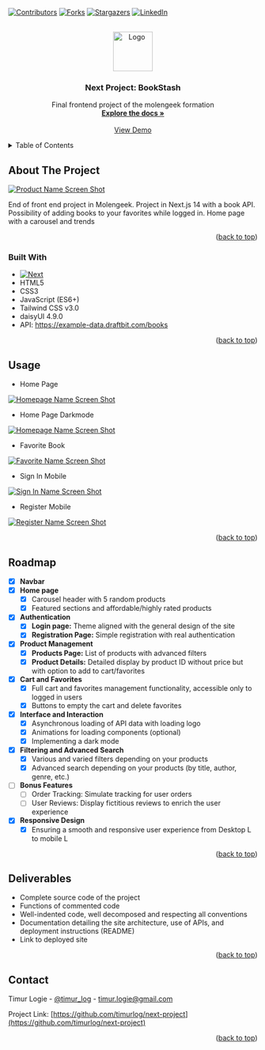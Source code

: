 <!-- Improved compatibility of back to top link: See: https://github.com/othneildrew/Best-README-Template/pull/73 -->

<a name="readme-top"></a>

<!--
*** Thanks for checking out the Best-README-Template. If you have a suggestion
*** that would make this better, please fork the repo and create a pull request
*** or simply open an issue with the tag "enhancement".
*** Don't forget to give the project a star!
*** Thanks again! Now go create something AMAZING! :D
-->

<!-- PROJECT SHIELDS -->
<!--
*** I'm using markdown "reference style" links for readability.
*** Reference links are enclosed in brackets [ ] instead of parentheses ( ).
*** See the bottom of this document for the declaration of the reference variables
*** for contributors-url, forks-url, etc. This is an optional, concise syntax you may use.
*** https://www.markdownguide.org/basic-syntax/#reference-style-links
-->

[![Contributors][contributors-shield]][contributors-url]
[![Forks][forks-shield]][forks-url]
[![Stargazers][stars-shield]][stars-url]
[![LinkedIn][linkedin-shield]][linkedin-url]

<!-- PROJECT LOGO -->
<br />
<div align="center">
  <a href="https://github.com/timurlog/next-project">
    <img src="./public/image/icon/favicon.png" alt="Logo" width="80" height="80">
  </a>

<h3 align="center">Next Project: BookStash</h3>

  <p align="center">
    Final frontend project of the molengeek formation
    <br />
    <a href="https://github.com/timurlog/next-project"><strong>Explore the docs »</strong></a>
    <br />
    <br />
    <a href="https://bookstash.vercel.app">View Demo</a>
  </p>
</div>

<!-- TABLE OF CONTENTS -->
<details>
  <summary>Table of Contents</summary>
  <ol>
    <li>
      <a href="#about-the-project">About The Project</a>
      <ul>
        <li><a href="#built-with">Built With</a></li>
      </ul>
    </li>
    <li><a href="#usage">Usage</a></li>
    <li><a href="#roadmap">Roadmap</a></li>
    <li><a href="#deliverables">Deliverables</a></li>
    <li><a href="#contact">Contact</a></li>
  </ol>
</details>

<!-- ABOUT THE PROJECT -->

## About The Project

[![Product Name Screen Shot][product-screenshot]](https://bookstash.vercel.app)

End of front end project in Molengeek. Project in Next.js 14 with a book API. Possibility of adding books to your favorites while logged in. Home page with a carousel and trends

<p align="right">(<a href="#readme-top">back to top</a>)</p>

### Built With

- [![Next][Next.js]][Next-url]
- HTML5
- CSS3
- JavaScript (ES6+)
- Tailwind CSS v3.0
- daisyUI 4.9.0
- API: https://example-data.draftbit.com/books

<p align="right">(<a href="#readme-top">back to top</a>)</p>

<!-- USAGE EXAMPLES -->

## Usage

- Home Page

[![Homepage Name Screen Shot][homepage-screenshot]](https://bookstash.vercel.app)

- Home Page Darkmode

[![Homepage Name Screen Shot][homepageD-screenshot]](https://bookstash.vercel.app)

- Favorite Book

[![Favorite Name Screen Shot][fav-screenshot]](https://bookstash.vercel.app/favorite-book)

- Sign In Mobile

[![Sign In Name Screen Shot][sign-in-screenshot]](https://bookstash.vercel.app/sign-in)

- Register Mobile

[![Register Name Screen Shot][register-screenshot]](https://bookstash.vercel.app/register)

<p align="right">(<a href="#readme-top">back to top</a>)</p>

<!-- ROADMAP -->

## Roadmap

- [x] **Navbar**
- [x] **Home page**
  - [x] Carousel header with 5 random products
  - [x] Featured sections and affordable/highly rated products
- [x] **Authentication**
  - [x] **Login page:** Theme aligned with the general design of the site
  - [x] **Registration Page:** Simple registration with real authentication
- [x] **Product Management**
  - [x] **Products Page:** List of products with advanced filters
  - [x] **Product Details:** Detailed display by product ID without price but with option to add to cart/favorites
- [x] **Cart and Favorites**
  - [x] Full cart and favorites management functionality, accessible only to logged in users
  - [x] Buttons to empty the cart and delete favorites
- [x] **Interface and Interaction**
  - [x] Asynchronous loading of API data with loading logo
  - [x] Animations for loading components (optional)
  - [x] Implementing a dark mode
- [x] **Filtering and Advanced Search**
  - [x] Various and varied filters depending on your products
  - [x] Advanced search depending on your products (by title, author, genre, etc.)
- [ ] **Bonus Features**
  - [ ] Order Tracking: Simulate tracking for user orders
  - [ ] User Reviews: Display fictitious reviews to enrich the user experience
- [x] **Responsive Design**
  - [x] Ensuring a smooth and responsive user experience from Desktop L to mobile L

<p align="right">(<a href="#readme-top">back to top</a>)</p>

<!-- DELIVERABLES -->

## Deliverables

- Complete source code of the project
- Functions of commented code
- Well-indented code, well decomposed and respecting all conventions
- Documentation detailing the site architecture, use of APIs, and deployment instructions (README)
- Link to deployed site

<p align="right">(<a href="#readme-top">back to top</a>)</p>

<!-- CONTACT -->

## Contact

Timur Logie - [@timur_log](https://twitter.com/timur_log) - timur.logie@gmail.com

Project Link: [https://github.com/timurlog/next-project](https://github.com/timurlog/next-project)

<p align="right">(<a href="#readme-top">back to top</a>)</p>

<!-- MARKDOWN LINKS & IMAGES -->
<!-- https://www.markdownguide.org/basic-syntax/#reference-style-links -->

[contributors-shield]: https://img.shields.io/github/contributors/timurlog/next-project.svg?style=for-the-badge
[contributors-url]: https://github.com/timurlog/next-project/graphs/contributors
[forks-shield]: https://img.shields.io/github/forks/timurlog/next-project.svg?style=for-the-badge
[forks-url]: https://github.com/timurlog/next-project/network/members
[stars-shield]: https://img.shields.io/github/stars/timurlog/next-project.svg?style=for-the-badge
[stars-url]: https://github.com/timurlog/next-project/stargazers
[issues-shield]: https://img.shields.io/github/issues/timurlog/next-project.svg?style=for-the-badge
[issues-url]: https://github.com/timurlog/next-project/issues
[license-shield]: https://img.shields.io/github/license/timurlog/next-project.svg?style=for-the-badge
[license-url]: https://github.com/timurlog/next-project/blob/master/LICENSE.txt
[linkedin-shield]: https://img.shields.io/badge/-LinkedIn-black.svg?style=for-the-badge&logo=linkedin&colorB=555
[linkedin-url]: https://linkedin.com/in/timur-logie/
[product-screenshot]: ./public/image/screeshot/booklist.png
[homepage-screenshot]: ./public/image/screeshot/homepage.png
[homepageD-screenshot]: ./public/image/screeshot/homepagedarkmode.png
[sign-in-screenshot]: ./public/image/screeshot/sign-in-mobile.png
[register-screenshot]: ./public/image/screeshot/register-mobile.png
[fav-screenshot]: ./public/image/screeshot/fav.png
[Next.js]: https://img.shields.io/badge/next.js-000000?style=for-the-badge&logo=nextdotjs&logoColor=white
[Next-url]: https://nextjs.org/
[React.js]: https://img.shields.io/badge/React-20232A?style=for-the-badge&logo=react&logoColor=61DAFB
[React-url]: https://reactjs.org/
[Vue.js]: https://img.shields.io/badge/Vue.js-35495E?style=for-the-badge&logo=vuedotjs&logoColor=4FC08D
[Vue-url]: https://vuejs.org/
[Angular.io]: https://img.shields.io/badge/Angular-DD0031?style=for-the-badge&logo=angular&logoColor=white
[Angular-url]: https://angular.io/
[Svelte.dev]: https://img.shields.io/badge/Svelte-4A4A55?style=for-the-badge&logo=svelte&logoColor=FF3E00
[Svelte-url]: https://svelte.dev/
[Laravel.com]: https://img.shields.io/badge/Laravel-FF2D20?style=for-the-badge&logo=laravel&logoColor=white
[Laravel-url]: https://laravel.com
[Bootstrap.com]: https://img.shields.io/badge/Bootstrap-563D7C?style=for-the-badge&logo=bootstrap&logoColor=white
[Bootstrap-url]: https://getbootstrap.com
[JQuery.com]: https://img.shields.io/badge/jQuery-0769AD?style=for-the-badge&logo=jquery&logoColor=white
[JQuery-url]: https://jquery.com
